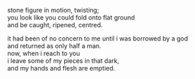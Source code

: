stone figure in motion, twisting;\
you look like you could fold onto flat ground\
and be caught, ripened, centred.



it had been of no concern to me until i was borrowed by a god\
and returned as only half a man.\
now, when i reach to you\
i leave some of my pieces in that dark,\
and my hands and flesh are emptied.
